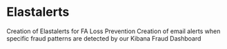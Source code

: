 # Elastalerts
Creation of Elastalerts for FA Loss Prevention
Creation of email alerts when specific fraud patterns are detected by our Kibana Fraud Dashboard
